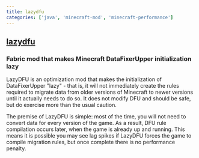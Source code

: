 ```yaml
---
title: lazydfu
categories: ['java', 'minecraft-mod', 'minecraft-performance']
---
```

## [lazydfu](https://github.com/astei/lazydfu)

### Fabric mod that makes Minecraft DataFixerUpper initialization lazy


LazyDFU is an optimization mod that makes the initialization of DataFixerUpper "lazy" - that is, it
will not immediately create the rules required to migrate data from older versions of Minecraft to
newer versions until it actually needs to do so. It does not modify DFU and should be safe, but do
exercise more than the usual caution.

The premise of LazyDFU is simple: most of the time, you will not need to convert data for every version
of the game. As a result, DFU rule compilation occurs later, when the game is already up and running.
This means it is possible you may see lag spikes if LazyDFU forces the game to compile migration rules,
but once complete there is no performance penalty.
